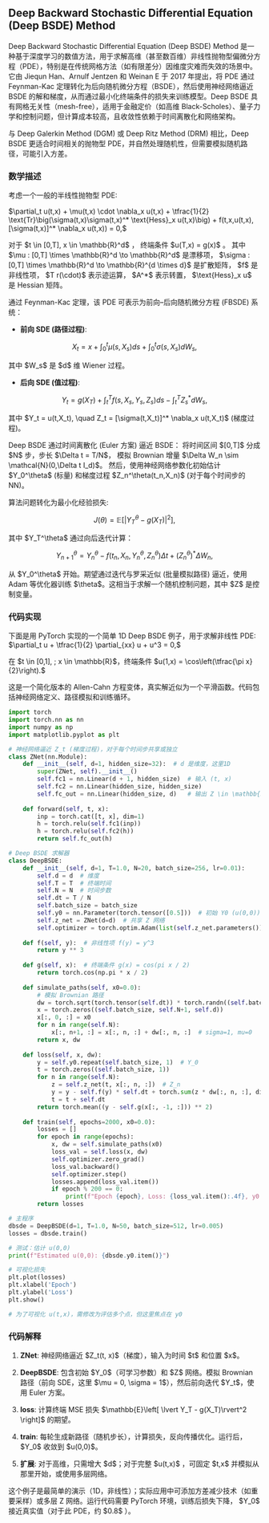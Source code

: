 ## Deep Backward Stochastic Differential Equation (Deep BSDE) Method
Deep Backward Stochastic Differential Equation (Deep BSDE) Method 是一种基于深度学习的数值方法，用于求解高维（甚至数百维）非线性抛物型偏微分方程（PDE），特别是在传统网格方法（如有限差分）因维度灾难而失效的场景中。它由 Jiequn Han、Arnulf Jentzen 和 Weinan E 于 2017 年提出，将 PDE 通过 Feynman-Kac 定理转化为后向随机微分方程（BSDE），然后使用神经网络逼近 BSDE 的解和梯度，从而通过最小化终端条件的损失来训练模型。Deep BSDE 具有网格无关性（mesh-free），适用于金融定价（如高维 Black-Scholes）、量子力学和控制问题，但计算成本较高，且收敛性依赖于时间离散化和网络架构。

与 Deep Galerkin Method (DGM) 或 Deep Ritz Method (DRM) 相比，Deep BSDE 更适合时间相关的抛物型 PDE，并自然处理随机性，但需要模拟随机路径，可能引入方差。

### 数学描述


考虑一个一般的半线性抛物型 PDE:

$\partial_t u(t,x) + \mu(t,x) \cdot \nabla_x u(t,x) + \tfrac{1}{2} \text{Tr}\big(\sigma(t,x)\sigma(t,x)^* \text{Hess}_x u(t,x)\big)  +  f(t,x,u(t,x),[\sigma(t,x)]^* \nabla_x u(t,x)) = 0,$ 

对于 $t \in \[0,T], x \in \mathbb{R}^d\$ ， 终端条件 $u(T,x) = g(x)\$ 。
其中 \$\mu : \[0,T] \times \mathbb{R}^d \to \mathbb{R}^d\$ 是漂移项，
$\sigma : \[0,T] \times \mathbb{R}^d \to \mathbb{R}^{d \times d}\$ 是扩散矩阵，
$f\$ 是非线性项， \$T r(\cdot)\$ 表示迹运算， $A^\*\$ 表示转置， $\text{Hess}\_x u\$ 是 Hessian 矩阵。

通过 Feynman-Kac 定理，该 PDE 可表示为前向–后向随机微分方程 (FBSDE) 系统：

* **前向 SDE (路径过程)**:

$$
X_t = x + \int_0^t \mu(s,X_s) ds + \int_0^t \sigma(s,X_s) dW_s,
$$

其中 $W\_s\$ 是 $d\$ 维 Wiener 过程。

* **后向 SDE (值过程)**:

$$
Y_t = g(X_T) + \int_t^T f(s,X_s,Y_s,Z_s) ds - \int_t^T Z_s^* dW_s,
$$

其中 $Y\_t = u(t,X\_t), \quad Z\_t = \[\sigma(t,X\_t)]^\* \nabla\_x u(t,X\_t)\$ (梯度过程)。


Deep BSDE 通过时间离散化 (Euler 方案) 逼近 BSDE：
将时间区间 $\[0,T]\$ 分成 \$N\$ 步，步长 \$\Delta t = T/N\$，
模拟 Brownian 增量 \$\Delta W\_n \sim \mathcal{N}(0,\Delta t I\_d)\$。
然后，使用神经网络参数化初始估计 \$Y\_0^\theta\$ (标量) 和梯度过程 \$Z\_n^\theta(t\_n,X\_n)\$ (对于每个时间步的 NN)。

算法问题转化为最小化经验损失:

$$
J(\theta) = \mathbb{E}\Big[ \big| Y_T^\theta - g(X_T) \big|^2 \Big],
$$

其中 \$Y\_T^\theta\$ 通过向后迭代计算：

$$
Y_{n+1}^\theta = Y_n^\theta - f(t_n, X_n, Y_n^\theta, Z_n^\theta)\Delta t + (Z_n^\theta)^* \Delta W_n,
$$

从 \$Y\_0^\theta\$ 开始。期望通过迭代与罗采近似 (批量模拟路径) 逼近，使用 Adam 等优化器训练 \$\theta\$。这相当于求解一个随机控制问题，其中 \$Z\$ 是控制变量。



### 代码实现


下面是用 PyTorch 实现的一个简单 1D Deep BSDE 例子，用于求解非线性 PDE: $\partial_t u + \tfrac{1}{2} \partial_{xx} u + u^3 = 0,$ 

在 \$t \in \[0,1], ; x \in \mathbb{R}\$，终端条件 $u(1,x) = \cos\left(\tfrac{\pi x}{2}\right).$ 

这是一个简化版本的 Allen-Cahn 方程变体，真实解近似为一个平滑函数。代码包括神经网络定义、路径模拟和训练循环。




```python
import torch
import torch.nn as nn
import numpy as np
import matplotlib.pyplot as plt

# 神经网络逼近 Z_t (梯度过程)，对于每个时间步共享或独立
class ZNet(nn.Module):
    def __init__(self, d=1, hidden_size=32):  # d 是维度，这里1D
        super(ZNet, self).__init__()
        self.fc1 = nn.Linear(d + 1, hidden_size)  # 输入 (t, x)
        self.fc2 = nn.Linear(hidden_size, hidden_size)
        self.fc_out = nn.Linear(hidden_size, d)   # 输出 Z \in \mathbb{R}^d
    
    def forward(self, t, x):
        inp = torch.cat([t, x], dim=1)
        h = torch.relu(self.fc1(inp))
        h = torch.relu(self.fc2(h))
        return self.fc_out(h)

# Deep BSDE 求解器
class DeepBSDE:
    def __init__(self, d=1, T=1.0, N=20, batch_size=256, lr=0.01):
        self.d = d  # 维度
        self.T = T  # 终端时间
        self.N = N  # 时间步数
        self.dt = T / N
        self.batch_size = batch_size
        self.y0 = nn.Parameter(torch.tensor([0.5]))  # 初始 Y0 (u(0,0))
        self.z_net = ZNet(d=d)  # 共享 Z 网络
        self.optimizer = torch.optim.Adam(list(self.z_net.parameters()) + [self.y0], lr=lr)
    
    def f(self, y):  # 非线性项 f(y) = y^3
        return y ** 3
    
    def g(self, x):  # 终端条件 g(x) = cos(pi x / 2)
        return torch.cos(np.pi * x / 2)
    
    def simulate_paths(self, x0=0.0):
        # 模拟 Brownian 路径
        dw = torch.sqrt(torch.tensor(self.dt)) * torch.randn((self.batch_size, self.N, self.d))
        x = torch.zeros((self.batch_size, self.N+1, self.d))
        x[:, 0, :] = x0
        for n in range(self.N):
            x[:, n+1, :] = x[:, n, :] + dw[:, n, :]  # sigma=1, mu=0
        return x, dw
    
    def loss(self, x, dw):
        y = self.y0.repeat(self.batch_size, 1)  # Y_0
        t = torch.zeros((self.batch_size, 1))
        for n in range(self.N):
            z = self.z_net(t, x[:, n, :])  # Z_n
            y = y - self.f(y) * self.dt + torch.sum(z * dw[:, n, :], dim=1, keepdim=True)
            t = t + self.dt
        return torch.mean((y - self.g(x[:, -1, :])) ** 2)
    
    def train(self, epochs=2000, x0=0.0):
        losses = []
        for epoch in range(epochs):
            x, dw = self.simulate_paths(x0)
            loss_val = self.loss(x, dw)
            self.optimizer.zero_grad()
            loss_val.backward()
            self.optimizer.step()
            losses.append(loss_val.item())
            if epoch % 200 == 0:
                print(f"Epoch {epoch}, Loss: {loss_val.item():.4f}, y0: {self.y0.item():.4f}")
        return losses

# 主程序
dbsde = DeepBSDE(d=1, T=1.0, N=50, batch_size=512, lr=0.005)
losses = dbsde.train()

# 测试：估计 u(0,0)
print(f"Estimated u(0,0): {dbsde.y0.item()}")

# 可视化损失
plt.plot(losses)
plt.xlabel('Epoch')
plt.ylabel('Loss')
plt.show()

# 为了可视化 u(t,x)，需修改为评估多个点，但这里焦点在 y0
```

### 代码解释

1. **ZNet**: 神经网络逼近 \$Z\_t(t, x)\$（梯度），输入为时间 \$t\$ 和位置 \$x\$。

2. **DeepBSDE**: 包含初始 \$Y\_0\$（可学习参数）和 \$Z\$ 网络。模拟 Brownian 路径（前向 SDE，这里 \$\mu = 0, \sigma = 1\$），然后前向迭代 \$Y\_t\$，使用 Euler 方案。

3. **loss**: 计算终端 MSE 损失 \$\mathbb{E}\left\[ \lvert Y\_T - g(X\_T)\rvert^2 \right]\$ 的期望。

4. **train**: 每轮生成新路径（随机步长），计算损失，反向传播优化。运行后， \$Y\_0\$ 收敛到 \$u(0,0)\$。

5. **扩展**: 对于高维，只需增大 \$d\$；对于完整 \$u(t,x)\$ ，可固定 \$t,x\$ 并模拟从那里开始，或使用多层网络。

这个例子是最简单的演示（1D，非线性）；实际应用中可添加方差减少技术（如重要采样）或多层 Z 网络。运行代码需要 PyTorch 环境，训练后损失下降， \$Y\_0\$ 接近真实值（对于此 PDE，约 \$0.8\$ ）。

